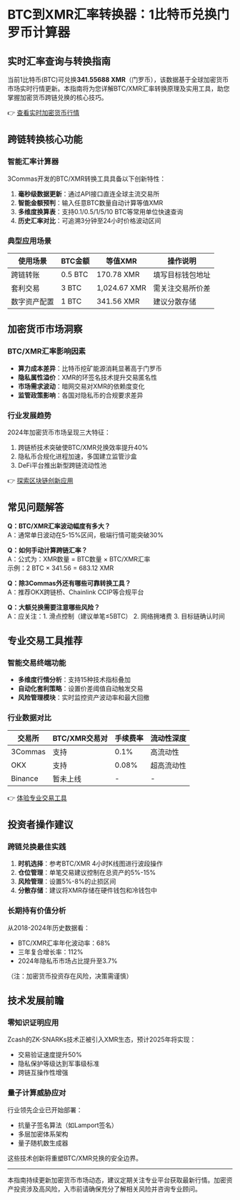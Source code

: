# BTC到XMR汇率转换器：1比特币兑换门罗币计算器

## 实时汇率查询与转换指南

当前1比特币(BTC)可兑换**341.55688 XMR**（门罗币），该数据基于全球加密货币市场实时行情更新。本指南将为您详解BTC/XMR汇率转换原理及实用工具，助您掌握加密货币跨链兑换的核心技巧。

👉 [查看实时加密货币行情](https://bit.ly/okx_welcome)

## 跨链转换核心功能

### 智能汇率计算器
3Commas开发的BTC/XMR转换工具具备以下创新特性：
1. **毫秒级数据更新**：通过API接口直连全球主流交易所
2. **智能金额预判**：输入任意BTC数量自动计算等值XMR
3. **多维度换算表**：支持0.1/0.5/1/5/10 BTC等常用单位快速查询
4. **历史汇率对比**：可追溯3分钟至24小时价格波动区间

### 典型应用场景
| 使用场景 | BTC金额 | 等值XMR | 操作说明 |
|---------|---------|---------|----------|
| 跨链转账 | 0.5 BTC | 170.78 XMR | 填写目标钱包地址 |
| 套利交易 | 3 BTC | 1,024.67 XMR | 需关注交易所价差 |
| 数字资产配置 | 1 BTC | 341.56 XMR | 建议分散存储 |

## 加密货币市场洞察

### BTC/XMR汇率影响因素
- **算力成本差异**：比特币挖矿能源消耗显著高于门罗币
- **隐私属性溢价**：XMR的环签名技术提升交易匿名性
- **市场需求波动**：暗网交易对XMR的依赖度变化
- **监管政策影响**：各国对隐私币的合规要求差异

### 行业发展趋势
2024年加密货币市场呈现三大特征：
1. 跨链桥技术突破使BTC/XMR兑换效率提升40%
2. 隐私币合规化进程加速，多国建立监管沙盒
3. DeFi平台推出新型跨链流动性池

👉 [探索区块链创新应用](https://bit.ly/okx_welcome)

## 常见问题解答

**Q：BTC/XMR汇率波动幅度有多大？**  
A：通常单日波动在5-15%区间，极端行情可能突破30%

**Q：如何手动计算跨链汇率？**  
A：公式为：XMR数量 = BTC数量 × BTC/XMR汇率  
示例：2 BTC × 341.56 = 683.12 XMR

**Q：除3Commas外还有哪些可靠转换工具？**  
A：推荐OKX跨链桥、Chainlink CCIP等合规平台

**Q：大额兑换需要注意哪些风险？**  
A：应关注：1. 滑点控制（建议单笔≤5BTC） 2. 网络拥堵费 3. 目标链确认时间

## 专业交易工具推荐

### 智能交易终端功能
- **多维度行情分析**：支持15种技术指标叠加
- **自动化套利策略**：设置价差阈值自动触发交易
- **风险管理模块**：实时监控资产波动率和最大回撤

### 行业数据对比
| 交易所 | BTC/XMR交易对 | 手续费率 | 流动性深度 |
|--------|----------------|----------|------------|
| 3Commas | 支持 | 0.1% | 高流动性 |
| OKX | 支持 | 0.08% | 超高流动性 |
| Binance | 暂未上线 | - | - |

👉 [体验专业交易工具](https://bit.ly/okx_welcome)

## 投资者操作建议

### 跨链兑换最佳实践
1. **时机选择**：参考BTC/XMR 4小时K线图进行波段操作
2. **仓位管理**：单笔交易建议控制在总资产的5%-15%
3. **风险管理**：设置5%-8%的止损区间
4. **分散存储**：建议将XMR存储在硬件钱包和冷钱包中

### 长期持有价值分析
从2018-2024年历史数据看：
- BTC/XMR汇率年化波动率：68%
- 三年复合增长率：112%
- 2024年隐私币市场占比提升至3.7%

（注：加密货币投资存在风险，决策需谨慎）

## 技术发展前瞻

### 零知识证明应用
Zcash的ZK-SNARKs技术正被引入XMR生态，预计2025年将实现：
- 交易验证速度提升50%
- 隐私保护等级达到军事级标准
- 跨链互操作性增强

### 量子计算威胁应对
行业领先企业已开始部署：
- 抗量子签名算法（如Lamport签名）
- 多层加密体系架构
- 量子随机数生成器

这些技术创新将重塑BTC/XMR兑换的安全边界。

---

本指南持续更新加密货币市场动态，建议定期关注专业平台获取最新行情。加密资产投资涉及高风险，入市前请确保充分了解相关风险并咨询专业顾问。